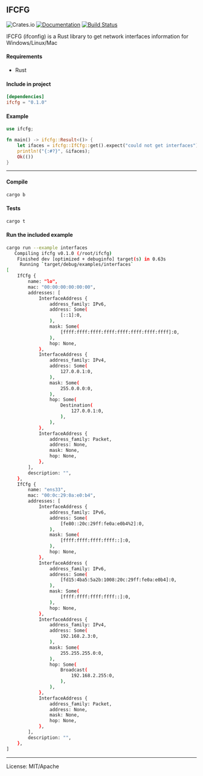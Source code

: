 IFCFG
-----
![Crates.io](https://img.shields.io/crates/v/ifcfg)
[![Documentation](https://docs.rs/ifcfg/badge.svg)](https://docs.rs/ifcfg/0.1.0/ifcfg/struct.IfCfg.html)
[![Build Status](https://travis-ci.com/marirs/ifcfg-rs.svg?branch=master)](https://travis-ci.com/marirs/ifcfg-rs)

IFCFG (ifconfig) is a Rust library to get network interfaces information for 
Windows/Linux/Mac

#### Requirements
- Rust

#### Include in project
```toml
[dependencies]
ifcfg = "0.1.0"
```

#### Example
```rust
use ifcfg;

fn main() -> ifcfg::Result<()> {
    let ifaces = ifcfg::IfCfg::get().expect("could not get interfaces");
    println!("{:#?}", &ifaces);
    Ok(())
}
```

---
#### Compile
```bash
cargo b
```

#### Tests
```bash
cargo t
```

#### Run the included example
````bash
cargo run --example interfaces
   Compiling ifcfg v0.1.0 (/root/ifcfg)
    Finished dev [optimized + debuginfo] target(s) in 0.63s
     Running `target/debug/examples/interfaces`
[
    IfCfg {
        name: "lo",
        mac: "00:00:00:00:00:00",
        addresses: [
            InterfaceAddress {
                address_family: IPv6,
                address: Some(
                    [::1]:0,
                ),
                mask: Some(
                    [ffff:ffff:ffff:ffff:ffff:ffff:ffff:ffff]:0,
                ),
                hop: None,
            },
            InterfaceAddress {
                address_family: IPv4,
                address: Some(
                    127.0.0.1:0,
                ),
                mask: Some(
                    255.0.0.0:0,
                ),
                hop: Some(
                    Destination(
                        127.0.0.1:0,
                    ),
                ),
            },
            InterfaceAddress {
                address_family: Packet,
                address: None,
                mask: None,
                hop: None,
            },
        ],
        description: "",
    },
    IfCfg {
        name: "ens33",
        mac: "00:0c:29:0a:e0:b4",
        addresses: [
            InterfaceAddress {
                address_family: IPv6,
                address: Some(
                    [fe80::20c:29ff:fe0a:e0b4%2]:0,
                ),
                mask: Some(
                    [ffff:ffff:ffff:ffff::]:0,
                ),
                hop: None,
            },
            InterfaceAddress {
                address_family: IPv6,
                address: Some(
                    [fd15:4ba5:5a2b:1008:20c:29ff:fe0a:e0b4]:0,
                ),
                mask: Some(
                    [ffff:ffff:ffff:ffff::]:0,
                ),
                hop: None,
            },
            InterfaceAddress {
                address_family: IPv4,
                address: Some(
                    192.168.2.3:0,
                ),
                mask: Some(
                    255.255.255.0:0,
                ),
                hop: Some(
                    Broadcast(
                        192.168.2.255:0,
                    ),
                ),
            },
            InterfaceAddress {
                address_family: Packet,
                address: None,
                mask: None,
                hop: None,
            },
        ],
        description: "",
    },
]

````

---
License: MIT/Apache